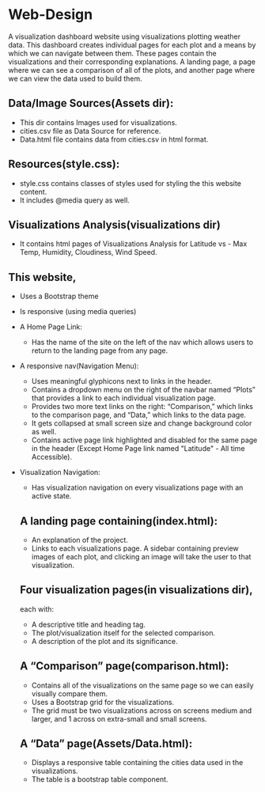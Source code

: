 # Web-Design
 
A visualization dashboard website using visualizations plotting weather data. This dashboard creates individual pages for each plot and a means by which we can navigate between them. These pages contain the visualizations and their corresponding explanations. A landing page, a page where we can see a comparison of all of the plots, and another page where we can view the data used to build them.

## Data/Image Sources(Assets dir):
- This dir contains Images used for visualizations.
- cities.csv file as Data Source for reference.
- Data.html file contains data from cities.csv in html format.

## Resources(style.css):
- style.css contains classes of styles used for styling the this website content.
- It includes @media query as well.

## Visualizations Analysis(visualizations dir)
- It contains html pages of Visualizations Analysis for Latitude vs - Max Temp, Humidity, Cloudiness, Wind Speed.

## This website, 
- Uses a Bootstrap theme
- Is responsive (using media queries)
- A Home Page Link:
  - Has the name of the site on the left of the nav which allows users to return to the landing page from any page.
- A responsive nav(Navigation Menu):
  - Uses meaningful glyphicons next to links in the header.
  - Contains a dropdown menu on the right of the navbar named “Plots” that provides a link to each individual visualization page.
  - Provides two more text links on the right: “Comparison,” which links to the comparison page, and “Data,” which links to the data page.
  - It gets collapsed at small screen size and change background color as well. 
  - Contains active page link highlighted and disabled for the same page in the header (Except Home Page link named "Latitude" - All time Accessible).
- Visualization Navigation:
  - Has visualization navigation on every visualizations page with an active state.

  ## A landing page containing(index.html):
    - An explanation of the project.
    - Links to each visualizations page. A sidebar containing preview images of each plot, and clicking an image will take the user to that visualization.
    
  ## Four visualization pages(in visualizations dir),
    each with:
    - A descriptive title and heading tag.
    - The plot/visualization itself for the selected comparison.
    - A description of the plot and its significance.
    
  ## A “Comparison” page(comparison.html):
    - Contains all of the visualizations on the same page so we can easily visually compare them.
    - Uses a Bootstrap grid for the visualizations.
    - The grid must be two visualizations across on screens medium and larger, and 1 across on extra-small and small screens.
    
  ## A “Data” page(Assets/Data.html):
    - Displays a responsive table containing the cities data used in the visualizations.
    - The table is a bootstrap table component.
    
 
